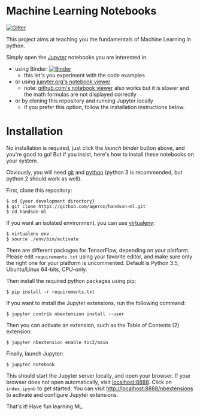 Machine Learning Notebooks
==========================

[![Gitter](https://badges.gitter.im/ageron/handson-ml.svg)](https://gitter.im/ageron/handson-ml?utm_source=badge&utm_medium=badge&utm_campaign=pr-badge)

This project aims at teaching you the fundamentals of Machine Learning in
python. 

Simply open the [Jupyter](http://jupyter.org/) notebooks you are interested in:

* using Binder: [![Binder](http://mybinder.org/badge.svg)](http://mybinder.org/repo/ageron/handson-ml)
    * this let's you experiment with the code examples
* or using [jupyter.org's notebook viewer](http://nbviewer.jupyter.org/github/ageron/handson-ml/blob/master/index.ipynb)
    * note: [github.com's notebook viewer](https://github.com/ageron/handson-ml/blob/master/index.ipynb) also works but it is slower and the math formulas are not displayed correctly
* or by cloning this repository and running Jupyter locally
    * if you prefer this option, follow the installation instructions below.

# Installation

No installation is required, just click the *launch binder* button above, and you're good to go! But if you insist, here's how to install these notebooks on your system.

Obviously, you will need [git](https://git-scm.com/) and [python](https://www.python.org/downloads/) (python 3 is recommended, but python 2 should work as well).

First, clone this repository:

    $ cd {your development directory}
    $ git clone https://github.com/ageron/handson-ml.git
    $ cd handson-ml

If you want an isolated environment, you can use [virtualenv](https://virtualenv.readthedocs.org/en/latest/):

    $ virtualenv env
    $ source ./env/bin/activate

There are different packages for TensorFlow, depending on your platform. Please edit `requirements.txt` using your favorite editor, and make sure only the right one for your platform is uncommented. Default is Python 3.5, Ubuntu/Linux 64-bits, CPU-only.

Then install the required python packages using pip:

    $ pip install -r requirements.txt

If you want to install the Jupyter extensions, run the following command:

    $ jupyter contrib nbextension install --user

Then you can activate an extension, such as the Table of Contents (2) extension:

    $ jupyter nbextension enable toc2/main

Finally, launch Jupyter:

    $ jupyter notebook

This should start the Jupyter server locally, and open your browser. If your browser does not open automatically, visit [localhost:8888](http://localhost:8888/tree). Click on `index.ipynb` to get started. You can visit [http://localhost:8888/nbextensions](http://localhost:8888/nbextensions) to activate and configure Jupyter extensions.

That's it! Have fun learning ML.
